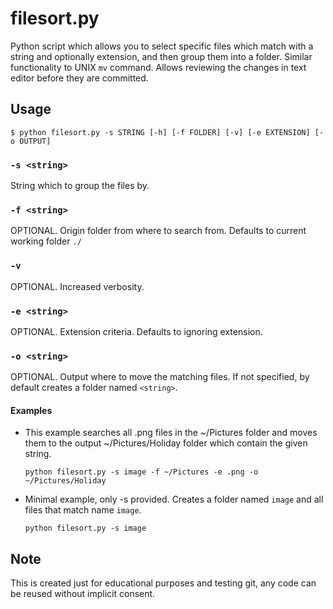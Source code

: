 filesort.py
===========

Python script which allows you to select specific files which match with a string 
and optionally extension, and then group them into a folder. Similar functionality
to UNIX `mv` command. Allows reviewing the changes in text editor before
they are committed.

Usage
-----
    $ python filesort.py -s STRING [-h] [-f FOLDER] [-v] [-e EXTENSION] [-o OUTPUT]

### `-s <string>`

String which to group the files by.

### `-f <string>`

OPTIONAL. Origin folder from where to search from. Defaults to current working folder `./`

### `-v`

OPTIONAL. Increased verbosity.

### `-e <string>`

OPTIONAL. Extension criteria. Defaults to ignoring extension.

### `-o <string>`

OPTIONAL. Output where to move the matching files. If not specified, by default creates a
folder named `<string>`.

#### Examples

+   This example searches all .png files in the ~/Pictures folder and moves them
    to the output ~/Pictures/Holiday folder which contain the given string.

        python filesort.py -s image -f ~/Pictures -e .png -o ~/Pictures/Holiday

+   Minimal example, only -s provided. Creates a folder named `image` and all files that
    match name `image`.

        python filesort.py -s image

Note
----
This is created just for educational purposes and testing git, any code can be reused
without implicit consent.